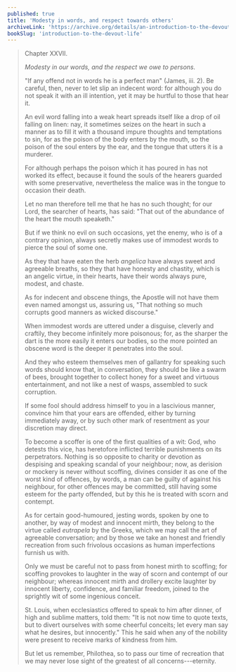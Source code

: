 ```yaml
---
published: true
title: 'Modesty in words, and respect towards others'
archiveLink: 'https://archive.org/details/an-introduction-to-the-devout-life/page/175?view=theater'
bookSlug: 'introduction-to-the-devout-life'
---
```


> Chapter XXVII.
>
> *Modesty in our words, and the respect we owe to persons.*
>
> "If any offend not in words he is a perfect man" (James, iii. 2). Be careful, then, never to let slip an indecent word: for although you do not speak it with an ill intention, yet it may be hurtful to those that hear it.
>
> An evil word falling into a weak heart spreads itself like a drop of oil falling on linen: nay, it sometimes seizes on the heart in such a manner as to fill it with a thousand impure thoughts and temptations to sin, for as the poison of the body enters by the mouth, so the poison of the soul enters by the ear, and the tongue that utters it is a murderer.
>
> For although perhaps the poison which it has poured in has not worked its effect, because it found the souls of the hearers guarded with some preservative, nevertheless the malice was in the tongue to occasion their death.
>
> Let no man therefore tell me that he has no such thought; for our Lord, the searcher of hearts, has said: "That out of the abundance of the heart the mouth speaketh."
>
> But if we think no evil on such occasions, yet the enemy, who is of a contrary opinion, always secretly makes use of immodest words to pierce the soul of some one.
>
> As they that have eaten the herb *angelica* have always sweet and agreeable breaths, so they that have honesty and chastity, which is an angelic virtue, in their hearts, have their words always pure, modest, and chaste.
>
> As for indecent and obscene things, the Apostle will not have them even named amongst us, assuring us, "That nothing so much corrupts good manners as wicked discourse."
>
> When immodest words are uttered under a disguise, cleverly and craftily, they become infinitely more poisonous; for, as the sharper the dart is the more easily it enters our bodies, so the more pointed an obscene word is the deeper it penetrates into the soul.
>
> And they who esteem themselves men of gallantry for speaking such words should know that, in conversation, they should be like a swarm of bees, brought together to collect honey for a sweet and virtuous entertainment, and not like a nest of wasps, assembled to suck corruption.
>
> If some fool should address himself to you in a lascivious manner, convince him that your ears are offended, either by turning immediately away, or by such other mark of resentment as your discretion may direct.
>
> To become a scoffer is one of the first qualities of a wit: God, who detests this vice, has heretofore inflicted terrible punishments on its perpetrators. Nothing is so opposite to charity or devotion as despising and speaking scandal of your neighbour; now, as derision or mockery is never without scoffing, divines consider it as one of the worst kind of offences, by words, a man can be guilty of against his neighbour, for other offences may be committed, still having some esteem for the party offended, but by this he is treated with scorn and contempt.
>
> As for certain good-humoured, jesting words, spoken by one to another, by way of modest and innocent mirth, they belong to the virtue called *eutrapela* by the Greeks, which we may call the art of agreeable conversation; and by those we take an honest and friendly recreation from such frivolous occasions as human imperfections furnish us with.
>
> Only we must be careful not to pass from honest mirth to scoffing; for scoffing provokes to laughter in the way of scorn and contempt of our neighbour; whereas innocent mirth and drollery excite laughter by innocent liberty, confidence, and familiar freedom, joined to the sprightly wit of some ingenious conceit.
>
> St. Louis, when ecclesiastics offered to speak to him after dinner, of high and sublime matters, told them: "It is not now time to quote texts, but to divert ourselves with some cheerful conceits; let every man say what he desires, but innocently." This he said when any of the nobility were present to receive marks of kindness from him.
>
> But let us remember, Philothea, so to pass our time of recreation that we may never lose sight of the greatest of all concerns---eternity.
